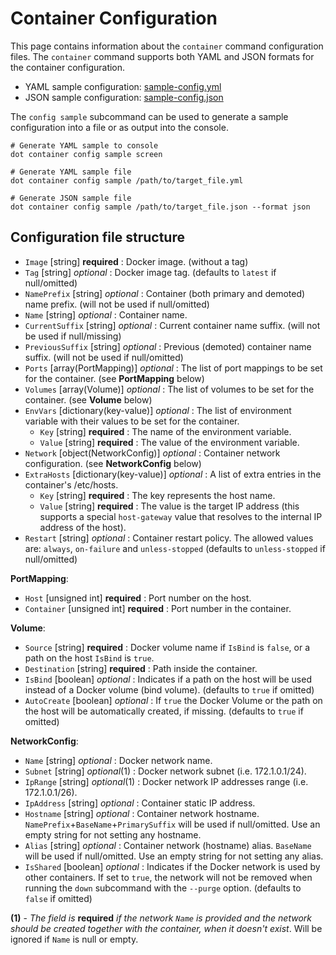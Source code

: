 ﻿# Container Configuration 
This page contains information about the `container` command configuration files.
The `container` command supports both YAML and JSON formats for the container configuration.

- YAML sample configuration: [sample-config.yml](./sample-config.yml)
- JSON sample configuration: [sample-config.json](./sample-config.json)

The `config sample` subcommand can be used to generate a sample configuration into a file or as output into the console.

```shell
# Generate YAML sample to console
dot container config sample screen

# Generate YAML sample file
dot container config sample /path/to/target_file.yml

# Generate JSON sample file
dot container config sample /path/to/target_file.json --format json
```

## Configuration file structure

- `Image` [string] **required** : Docker image. (without a tag)
- `Tag` [string] *optional* : Docker image tag. (defaults to `latest` if null/omitted)
- `NamePrefix` [string] *optional* : Container (both primary and demoted) name prefix. (will not be used if null/omitted)
- `Name` [string] *optional* : Container name.
- `CurrentSuffix` [string] *optional* : Current container name suffix. (will not be used if null/missing)
- `PreviousSuffix` [string] *optional* : Previous (demoted) container name suffix. (will not be used if null/omitted)
- `Ports` [array(PortMapping)] *optional* : The list of port mappings to be set for the container. (see **PortMapping** below)
- `Volumes` [array(Volume)] *optional* : The list of volumes to be set for the container. (see **Volume** below)
- `EnvVars` [dictionary(key-value)] *optional* : The list of environment variable with their values to be set for the container.
  - `Key` [string] **required** : The name of the environment variable.
  - `Value` [string] **required** : The value of the environment variable.
- `Network` [object(NetworkConfig)] *optional* : Container network configuration. (see **NetworkConfig** below)
- `ExtraHosts` [dictionary(key-value)] *optional* : A list of extra entries in the container's /etc/hosts.
  - `Key` [string] **required** : The key represents the host name.
  - `Value` [string] **required** : The value is the target IP address (this supports a special `host-gateway` value that resolves to the internal IP address of the host).
- `Restart` [string] *optional* : Container restart policy. The allowed values are: `always`, `on-failure` and `unless-stopped` (defaults to `unless-stopped` if null/omitted)

**PortMapping**:
- `Host` [unsigned int] **required** : Port number on the host.
- `Container` [unsigned int] **required** : Port number in the container.

**Volume**:
- `Source` [string] **required** : Docker volume name if `IsBind` is `false`, or a path on the host `IsBind` is `true`. 
- `Destination` [string] **required** : Path inside the container. 
- `IsBind` [boolean] *optional* : Indicates if a path on the host will be used instead of a Docker volume (bind volume). (defaults to `true` if omitted)
- `AutoCreate` [boolean] *optional* : If `true` the Docker Volume or the path on the host will be automatically created, if missing. (defaults to `true` if omitted)

**NetworkConfig**:
- `Name` [string] *optional* : Docker network name.
- `Subnet` [string] *optional*(1) : Docker network subnet (i.e. 172.1.0.1/24).
- `IpRange` [string] *optional*(1) : Docker network IP addresses range (i.e. 172.1.0.1/26).
- `IpAddress` [string] *optional* : Container static IP address. 
- `Hostname` [string] *optional* : Container network hostname. `NamePrefix`+`BaseName`+`PrimarySuffix` will be used if null/omitted. Use an empty string for not setting any hostname.
- `Alias` [string] *optional* : Container network (hostname) alias. `BaseName` will be used if null/omitted. Use an empty string for not setting any alias.
- `IsShared` [boolean] *optional* : Indicates if the Docker network is used by other containers. If set to `true`, the network will not be removed when running the `down` subcommand with the `--purge` option. (defaults to `false` if omitted)

**(1)** - *The field is* **required** *if the network `Name` is provided and the network should be created together with the container, when it doesn't exist*. Will be ignored if `Name` is null or empty.

